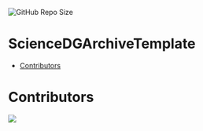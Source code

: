 ![GitHub Repo Size](https://img.shields.io/github/repo-size/shirosweets/ScienceDGArchiveTemplate)

# ScienceDGArchiveTemplate

- [Contributors](#Contributors)

# Contributors
<a href="https://github.com/shirosweets/ScienceDGArchiveTemplate/graphs/contributors">
  <img src="https://contrib.rocks/image?repo=shirosweets/ScienceDGArchiveTemplate"/>
</a>
